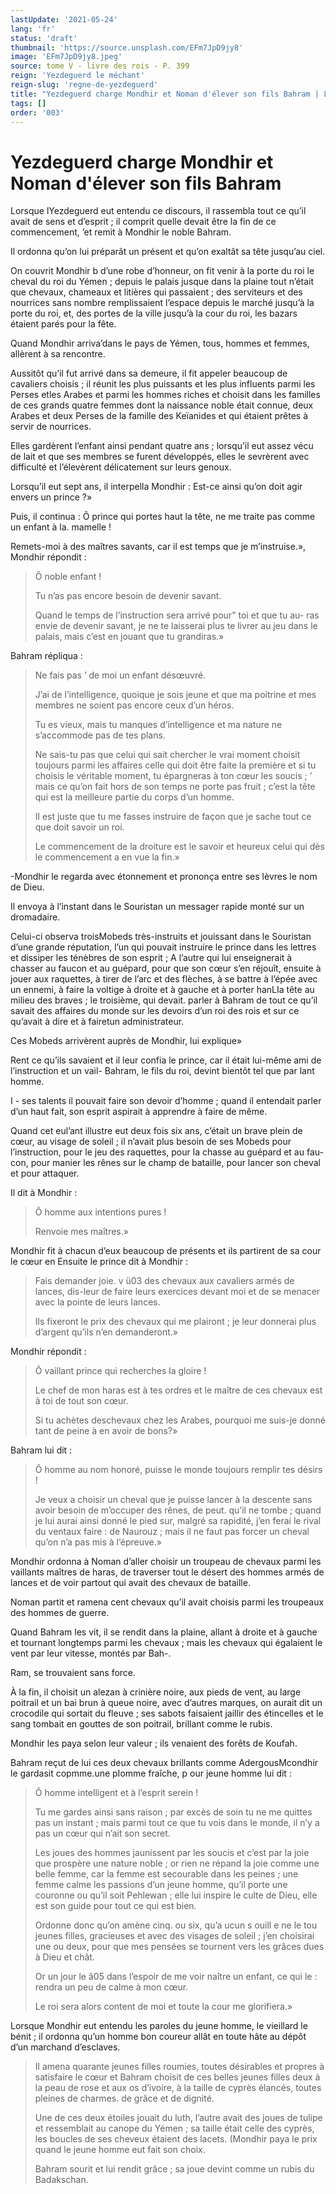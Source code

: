 ```yaml
---
lastUpdate: '2021-05-24'
lang: 'fr'
status: 'draft'
thumbnail: 'https://source.unsplash.com/EFm7JpD9jy8'
image: 'EFm7JpD9jy8.jpeg'
source: tome V - livre des rois - P. 399
reign: 'Yezdeguerd le méchant'
reign-slug: 'regne-de-yezdeguerd'
title: "Yezdeguerd charge Mondhir et Noman d'élever son fils Bahram | Le Livre des Rois | Shâhnâmeh"
tags: []
order: '003'
---
```


# Yezdeguerd charge Mondhir et Noman d'élever son fils Bahram

Lorsque lYezdeguerd eut entendu ce discours, il rassembla tout ce qu’il avait de sens et d’esprit ; il comprit quelle devait être la fin de ce commencement, ’et remit à Mondhir le noble Bahram.

Il ordonna qu’on lui préparât un présent et qu’on exaltât sa tête jusqu’au ciel.

On couvrit Mondhir b d’une robe d’honneur, on fit venir à la porte du roi le cheval du roi du Yémen ; depuis le palais jusque dans la plaine tout n’était que chevaux, chameaux et litières qui passaient ; des serviteurs et des nourrices sans nombre remplissaient l’espace depuis le marché jusqu’à la porte du roi, et, des portes de la ville jusqu’à la cour du roi, les bazars étaient parés pour la fête.

Quand Mondhir arriva’dans le pays de Yémen, tous, hommes et femmes, allèrent à sa rencontre.

Aussitôt qu’il fut arrivé dans sa demeure, il fit appeler beaucoup de cavaliers choisis ; il réunit les plus puissants et les plus influents parmi les Perses etles Arabes et parmi les hommes riches et choisit dans les familles de ces grands quatre femmes dont la naissance noble était connue, deux Arabes et deux Perses de la famille des Keïanides et qui étaient prêtes à servir de nourrices.

Elles gardèrent l’enfant ainsi pendant quatre ans ; lorsqu’il eut assez vécu de lait et que ses membres se furent développés, elles le sevrèrent avec difficulté et l’élevèrent délicatement sur leurs genoux.

Lorsqu’il eut sept ans, il interpella Mondhir : Est-ce ainsi qu’on doit agir envers un prince ?»

Puis, il continua : Ô prince qui portes haut la tête, ne me traite pas comme un enfant à la. mamelle !

Remets-moi à des maîtres savants, car il est temps que je m’instruise.», Mondhir répondit :

> Ô noble enfant !
>
> Tu n’as pas encore besoin de devenir savant.
>
> Quand le temps de l’instruction sera arrivé pour" toi et que tu au-
ras envie de devenir savant, je ne te laisserai plus te livrer au jeu dans le palais, mais c’est en jouant que tu grandiras.»

Bahram répliqua :

> Ne fais pas
’ de moi un enfant désœuvré.
>
> J’ai de l’intelligence, quoique je sois jeune et que ma poitrine et mes membres ne soient pas encore ceux d’un héros.
>
> Tu es vieux, mais tu manques d’intelligence et ma nature ne s’accommode pas de tes plans.
>
> Ne sais-tu pas que celui qui sait chercher le vrai moment choisit toujours parmi les affaires celle qui doit être faite la première et si tu choisis le véritable moment, tu épargneras à ton cœur les soucis ; ’
mais ce qu’on fait hors de son temps ne porte pas fruit ; c’est la tête qui est la meilleure partie du corps d’un homme.
>
> Il est juste que tu me fasses instruire de façon que je sache tout ce que doit savoir un roi.
>
> Le commencement de la droiture est le savoir et heureux celui qui dès le commencement a en vue la fin.»

-Mondhir le regarda avec étonnement et prononça entre ses lèvres le nom de Dieu.

Il envoya à l’instant dans le Souristan un messager rapide monté sur un dromadaire.

Celui-ci observa troisMobeds très-instruits et jouissant dans le Souristan d’une grande réputation, l’un qui pouvait instruire le prince dans les lettres et dissiper les ténèbres de son esprit ; 
A
l’autre qui lui enseignerait à chasser au faucon et au guépard, pour que son cœur s’en réjouît, ensuite à jouer aux raquettes, à tirer de l’arc et des flèches, à se battre à l’épée avec un ennemi, à faire la voltige à droite et à gauche et à porter hanLIa tête au milieu des braves ; le troisième, qui devait. parler à Bahram de tout ce qu’il savait des affaires du monde sur les devoirs d’un roi des rois et sur ce qu’avait à dire et à fairetun administrateur.

Ces Mobeds arrivèrent auprès de Mondhir, lui explique»

Rent ce qu’ils savaient et il leur confia le prince, car il était lui-même ami de l’instruction et un vail-
Bahram, le fils du roi, devint bientôt tel que par lant homme.

I -
ses talents il pouvait faire son devoir d’homme ; quand il entendait parler d’un haut fait, son esprit aspirait à apprendre à faire de même.

Quand cet eul’ant illustre eut deux fois six ans, c’était un brave plein de cœur, au visage de soleil ; il n’avait plus besoin de ses Mobeds pour l’instruction, pour le jeu des raquettes, pour la chasse au guépard et au fau-con, pour manier les rênes sur le champ de bataille, pour lancer son cheval et pour attaquer.

Il dit à Mondhir :

> Ô homme aux intentions pures !
>
> Renvoie mes maîtres.»

Mondhir fit à chacun d’eux beaucoup de présents et ils partirent de sa cour le cœur en Ensuite le prince dit à Mondhir :

> Fais demander joie. v ü03 des chevaux aux cavaliers armés de lances, dis-leur de faire leurs exercices devant moi et de se menacer avec la pointe de leurs lances.
>
> Ils fixeront le prix des chevaux qui me plairont ; je leur donnerai plus d’argent qu’ils n’en demanderont.»

Mondhir répondit :

> Ô vaillant prince qui recherches la gloire !
>
> Le chef de mon haras est à tes ordres et le maître de ces chevaux est à toi de tout son cœur.
>
> Si tu achètes deschevaux chez les Arabes, pourquoi me suis-je donné tant de peine à en avoir de bons?»

Bahram lui dit :

> Ô homme au nom honoré, puisse le monde toujours remplir tes désirs !
>
> Je veux a choisir un cheval que je puisse lancer à la descente sans avoir besoin de m’occuper des rênes, de peut. qu’il ne tombe ; quand je lui aurai ainsi donné le pied sur, malgré sa rapidité, j’en ferai le rival du ventaux faire : de Naurouz ; mais il ne faut pas forcer un cheval qu’on n’a pas mis à l’épreuve.»

Mondhir ordonna à Noman d’aller choisir un troupeau de chevaux parmi les vaillants maîtres de haras, de traverser tout le désert des hommes armés de lances et de voir partout qui avait des chevaux de bataille.

Noman partit et ramena cent chevaux qu’il avait choisis parmi les troupeaux des hommes de guerre.

Quand Bahram les vit, il se rendit dans la plaine, allant à droite et à gauche et tournant longtemps parmi les chevaux ; mais les chevaux qui égalaient le vent par leur vitesse, montés par Bah-.

Ram, se trouvaient sans force.

À la fin, il choisit un alezan à crinière noire, aux pieds de vent, au large poitrail et un bai brun à queue noire, avec d’autres marques, on aurait dit un crocodile qui sortait du fleuve ; ses sabots faisaient jaillir des étincelles et le sang tombait en gouttes de son poitrail, brillant comme le rubis.

Mondhir les paya selon leur valeur ; ils venaient des forêts de Koufah.

Bahram reçut de lui ces deux chevaux brillants comme AdergousMcondhir le gardasit copmme.une pIomme fraîche, p our
jeune homme lui dit :

> Ô homme intelligent et à l’esprit serein !
>
> Tu me gardes ainsi sans raison ; par excès de soin tu ne me quittes pas un instant ; mais parmi tout ce que tu vois dans le monde, il n’y a pas un cœur qui n’ait son secret.
>
> Les joues des hommes jaunissent par les soucis et c’est par la joie que prospère une nature noble ; or rien ne répand la joie comme une belle femme, car la femme est secourable dans les peines ; une femme calme les passions d’un jeune homme, qu’il porte une couronne ou qu’il soit Pehlewan ; elle lui inspire le culte de Dieu, elle est son guide pour tout ce qui est bien.
>
> Ordonne donc qu’on amène cinq. ou six, qu’a ucun s ouill e ne le tou jeunes filles, gracieuses et avec des visages de soleil ; j’en choisirai une ou deux, pour que mes pensées se tournent vers les grâces dues à Dieu et chât.
>
> Or un jour le â05 dans l’espoir de me voir naître un enfant, ce qui le : rendra un peu de calme à mon cœur.
>
> Le roi sera alors content de moi et toute la cour me glorifiera.»

Lorsque Mondhir eut entendu les paroles du jeune homme, le vieillard le bénit ; il ordonna qu’un homme bon coureur allât en toute hâte au dépôt d’un marchand d’esclaves.
>
> Il amena quarante jeunes filles roumies, toutes désirables et propres à satisfaire le cœur et Bahram choisit de ces belles jeunes filles deux à la peau de rose et aux os d’ivoire, à la taille de cyprès élancés, toutes pleines de charmes. de grâce et de dignité.
>
> Une de ces deux étoiles jouait du luth, l’autre avait des joues de tulipe et ressemblait au canope du Yémen ; sa taille était celle des cyprès, les boucles de ses cheveux étaient des lacets. (Mondhir paya le prix quand le jeune homme eut fait son choix.
>
> Bahram sourit et lui rendit grâce ; sa joue devint comme un rubis du Badakschan.
